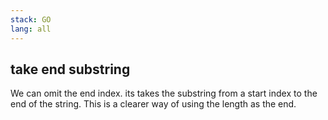 ```yaml
---
stack: GO
lang: all
---
```


## take end substring
We can omit the end index.
its takes the substring from a start index to the end of the string.
This is a clearer way of using the length as the end.